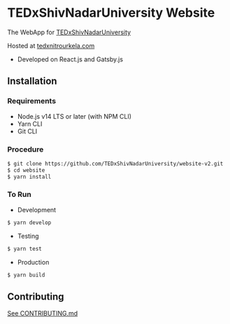 # TEDxShivNadarUniversity Website

The WebApp for [TEDxShivNadarUniversity](https://www.ted.com/tedx/events/41324)

Hosted at [tedxnitrourkela.com](https://tedxnitrourkela.com)

- Developed on React.js and Gatsby.js

## Installation

### Requirements

- Node.js v14 LTS or later (with NPM CLI)
- Yarn CLI
- Git CLI

### Procedure

```bash
$ git clone https://github.com/TEDxShivNadarUniversity/website-v2.git
$ cd website
$ yarn install
```

### To Run

- Development

```bash
$ yarn develop
```

- Testing

```bash
$ yarn test
```

- Production

```bash
$ yarn build
```

## Contributing

[See CONTRIBUTING.md](CONTRIBUTING.md)
